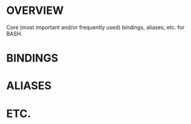 # OVERVIEW 
Core (most important and/or frequently used) bindings, aliases, etc. for BASH.


# BINDINGS



# ALIASES 



# ETC.


